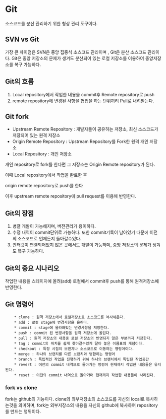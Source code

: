 # Git
소스코드를 분산 관리하기 위한 형상 관리 도구이다.

## SVN vs Git
가장 큰 차이점은 SVN은 중앙 집중식 소스코드 관리이며 , Git은 분산 소스코드 관리이다.
Git은 중앙 저장소의 문제가 생겨도 분산되어 있는 로컬 저장소를 이용하여 중앙저장소를 복구 가능하다.

## Git의 흐름
1. Local repository에서 작업한 내용을 commit후 Remote repository로 push
2. remote repository에 변경된 사항을 협업을 하는 단위끼리 Pull로 내려받는다.

## Git fork
* Upstream Remote Repository : 개발자들이 공유하는 저장소, 최신 소스코드가 저장되어 있는 원격 저장소
* Origin Remote Repository : Upstream Repository를 Fork한 원격 개인 저장소
* Local Repository : 개인 저장소

개인 repository로 fork를 한다면 그 저장소는 Origin Remote repository가 된다.

이때 Local repository에서 작업을 완료한 후 

origin remote repository로 push를 한다 

이후 upstream remote repository에 pull request를 이용해 반영한다.

## Git의 장점
1. 병렬 개발이 가능해지며, 버전관리가 용이하다.
2. 수정 내역이 commit단위로 가능하다. 또한 commit기록이 남아있기 때문에 이전의 소스코드로 언제든지 돌아갈수있다.
3. 인터넷이 연결되어있지 않은 곳에서도 개발이 가능하며, 중앙 저장소의 문제가 생겨도 복구 가능하다.

## Git의 중요 시나리오
작업한 내용을 스테이지에 올려(add) 로컬에서 commit후 push를 통해 원격저장소에 반영한다.

## Git 명령어
```
    * clone : 원격 저장소에서 로컬저장소로 소스코드를 복사해온다.
    * add : 로컬 stage에 변경사항을 올린다.
    * commit : stage에 올라와있는 변경사항을 저장한다.
    * push : commit 된 변경사항을 원격 저장소에 올린다.
    * pull : 원격 저장소의 내용중 로컬 저장소의 반영되지 않은 부분까지 저장한다.
    * tag : commit의 위치를 쉽게 찾아갈수있게 달아 놓은 이름표의 개념이다.
    * checkout : 특정 시점의 브랜치나 소스코드로 이동하는 명령어이다.
    * merge : 하나의 브랜치를 다른 브랜치와 병합하는 명령어
    * branch : 독립적인 작업을 진행하기 위해 하나의 브랜치에서 독립된 작업공간 
    * revert : 이전의 commit 내역으로 돌아가는 명령어 현재까지 작업한 내용들은 유지된다.
    * reset : 이전의 commit 내역으로 돌아가며 현재까지 작업한 내용들이 사라진다.
```

### fork vs clone
fork는 github의 기능이다. clone의 외부저장소의 소스코드를 자신의 local로 복사하는것을 의미하며,
fork는 외부저장소의 내용을 자신의 github에 복사하여 repository를 만드는 행위이다.